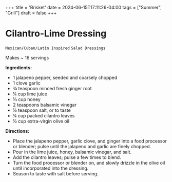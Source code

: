 +++
title = 'Brisket'
date = 2024-06-15T17:11:26-04:00
tags = ["Summer", "Grill"]
draft = false
+++
# Cilantro-Lime Dressing

`Mexican/Cuban/Latin Inspired` `Salad Dressings`

Makes ~ 16 servings

**Ingredients:**

- 1 jalapeno pepper, seeded and coarsely chopped 
- 1 clove garlic 
- ¾ teaspoon minced fresh ginger root 
- ¼ cup lime juice 
- ⅓ cup honey 
- 2 teaspoons balsamic vinegar 
- ½ teaspoon salt, or to taste 
- ¼ cup packed cilantro leaves 
- ½ cup extra-virgin olive oil 

**Directions:**

- Place the jalapeno pepper, garlic clove, and ginger into a food processor or blender; pulse until the jalapeno and garlic are finely chopped. 
- Pour in the lime juice, honey, balsamic vinegar, and salt. 
- Add the cilantro leaves; pulse a few times to blend. 
- Turn the food processor or blender on, and slowly drizzle in the olive oil until incorporated into the dressing. 
- Season to taste with salt before serving.
